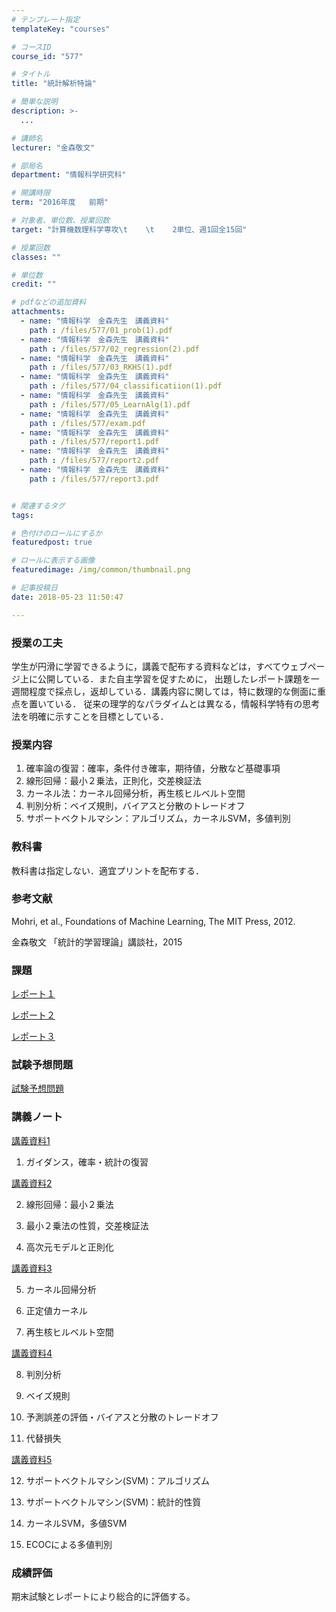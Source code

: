 ```yaml
---
# テンプレート指定
templateKey: "courses"

# コースID
course_id: "577"

# タイトル
title: "統計解析特論"

# 簡単な説明
description: >-
  ...

# 講師名
lecturer: "金森敬文"

# 部局名
department: "情報科学研究科"

# 開講時限
term: "2016年度	前期"

# 対象者、単位数、授業回数
target: "計算機数理科学専攻\t    \t    2単位、週1回全15回"

# 授業回数
classes: ""

# 単位数
credit: ""

# pdfなどの追加資料
attachments: 
  - name: "情報科学　金森先生　講義資料" 
    path : /files/577/01_prob(1).pdf
  - name: "情報科学　金森先生　講義資料" 
    path : /files/577/02_regression(2).pdf
  - name: "情報科学　金森先生　講義資料" 
    path : /files/577/03_RKHS(1).pdf
  - name: "情報科学　金森先生　講義資料" 
    path : /files/577/04_classificatiion(1).pdf
  - name: "情報科学　金森先生　講義資料" 
    path : /files/577/05_LearnAlg(1).pdf
  - name: "情報科学　金森先生　講義資料" 
    path : /files/577/exam.pdf
  - name: "情報科学　金森先生　講義資料" 
    path : /files/577/report1.pdf
  - name: "情報科学　金森先生　講義資料" 
    path : /files/577/report2.pdf
  - name: "情報科学　金森先生　講義資料" 
    path : /files/577/report3.pdf


# 関連するタグ
tags:

# 色付けのロールにするか
featuredpost: true

# ロールに表示する画像
featuredimage: /img/common/thumbnail.png

# 記事投稿日
date: 2018-05-23 11:50:47

---
```


### 授業の工夫

学生が円滑に学習できるように，講義で配布する資料などは，すべてウェブページ上に公開している．また自主学習を促すために， 出題したレポート課題を一週間程度で採点し，返却している．講義内容に関しては，特に数理的な側面に重点を置いている． 従来の理学的なパラダイムとは異なる，情報科学特有の思考法を明確に示すことを目標としている．

### 授業内容

  1. 確率論の復習：確率，条件付き確率，期待値，分散など基礎事項
  2. 線形回帰：最小２乗法，正則化，交差検証法
  3. カーネル法：カーネル回帰分析，再生核ヒルベルト空間
  4. 判別分析：ベイズ規則，バイアスと分散のトレードオフ
  5. サポートベクトルマシン：アルゴリズム，カーネルSVM，多値判別

### 教科書

教科書は指定しない．適宜プリントを配布する．

### 参考文献

Mohri, et al., Foundations of Machine Learning, The MIT Press, 2012. 

金森敬文 「統計的学習理論」講談社，2015

### 課題


[レポート１](/files/577/report1.pdf) 

[レポート２](/files/577/report2.pdf) 

[レポート３](/files/577/report3.pdf) 

### 試験予想問題


[試験予想問題](/files/577/exam.pdf) 

### 講義ノート


[講義資料1](/files/577/01_prob(1).pdf) 

1. ガイダンス，確率・統計の復習


[講義資料2](/files/577/02_regression(2).pdf) 

2. 線形回帰：最小２乗法

3. 最小２乗法の性質，交差検証法

4. 高次元モデルと正則化


[講義資料3](/files/577/03_RKHS(1).pdf) 

5. カーネル回帰分析

6. 正定値カーネル

7. 再生核ヒルベルト空間


[講義資料4](/files/577/04_classificatiion(1).pdf) 

8. 判別分析

9. ベイズ規則

10. 予測誤差の評価・バイアスと分散のトレードオフ

11. 代替損失


[講義資料5](/files/577/05_LearnAlg(1).pdf) 

12. サポートベクトルマシン(SVM)：アルゴリズム

13. サポートベクトルマシン(SVM)：統計的性質

14. カーネルSVM，多値SVM

15. ECOCによる多値判別

### 成績評価

期末試験とレポートにより総合的に評価する。
